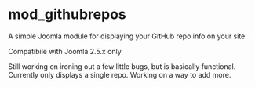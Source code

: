 mod_githubrepos
================

A simple Joomla module for displaying your GitHub repo info on your site.

Compatibile with Joomla 2.5.x only

Still working on ironing out a few little bugs, but is basically functional. Currently only displays a single repo. Working on a way to add more.

